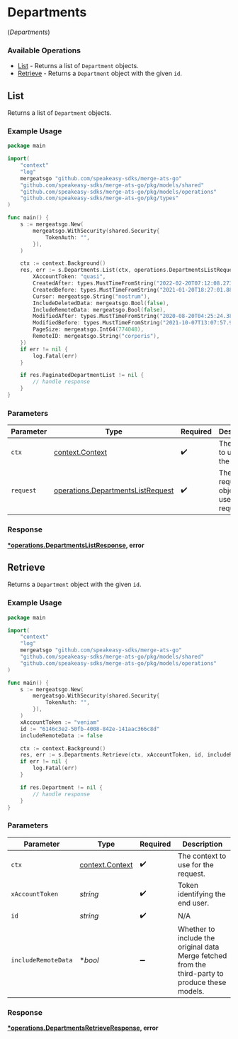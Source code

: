 # Departments
(*Departments*)

### Available Operations

* [List](#list) - Returns a list of `Department` objects.
* [Retrieve](#retrieve) - Returns a `Department` object with the given `id`.

## List

Returns a list of `Department` objects.

### Example Usage

```go
package main

import(
	"context"
	"log"
	mergeatsgo "github.com/speakeasy-sdks/merge-ats-go"
	"github.com/speakeasy-sdks/merge-ats-go/pkg/models/shared"
	"github.com/speakeasy-sdks/merge-ats-go/pkg/models/operations"
	"github.com/speakeasy-sdks/merge-ats-go/pkg/types"
)

func main() {
    s := mergeatsgo.New(
        mergeatsgo.WithSecurity(shared.Security{
            TokenAuth: "",
        }),
    )

    ctx := context.Background()
    res, err := s.Departments.List(ctx, operations.DepartmentsListRequest{
        XAccountToken: "quasi",
        CreatedAfter: types.MustTimeFromString("2022-02-20T07:12:08.273Z"),
        CreatedBefore: types.MustTimeFromString("2021-01-20T18:27:01.887Z"),
        Cursor: mergeatsgo.String("nostrum"),
        IncludeDeletedData: mergeatsgo.Bool(false),
        IncludeRemoteData: mergeatsgo.Bool(false),
        ModifiedAfter: types.MustTimeFromString("2020-08-20T04:25:24.387Z"),
        ModifiedBefore: types.MustTimeFromString("2021-10-07T13:07:57.949Z"),
        PageSize: mergeatsgo.Int64(774048),
        RemoteID: mergeatsgo.String("corporis"),
    })
    if err != nil {
        log.Fatal(err)
    }

    if res.PaginatedDepartmentList != nil {
        // handle response
    }
}
```

### Parameters

| Parameter                                                                              | Type                                                                                   | Required                                                                               | Description                                                                            |
| -------------------------------------------------------------------------------------- | -------------------------------------------------------------------------------------- | -------------------------------------------------------------------------------------- | -------------------------------------------------------------------------------------- |
| `ctx`                                                                                  | [context.Context](https://pkg.go.dev/context#Context)                                  | :heavy_check_mark:                                                                     | The context to use for the request.                                                    |
| `request`                                                                              | [operations.DepartmentsListRequest](../../models/operations/departmentslistrequest.md) | :heavy_check_mark:                                                                     | The request object to use for the request.                                             |


### Response

**[*operations.DepartmentsListResponse](../../models/operations/departmentslistresponse.md), error**


## Retrieve

Returns a `Department` object with the given `id`.

### Example Usage

```go
package main

import(
	"context"
	"log"
	mergeatsgo "github.com/speakeasy-sdks/merge-ats-go"
	"github.com/speakeasy-sdks/merge-ats-go/pkg/models/shared"
	"github.com/speakeasy-sdks/merge-ats-go/pkg/models/operations"
)

func main() {
    s := mergeatsgo.New(
        mergeatsgo.WithSecurity(shared.Security{
            TokenAuth: "",
        }),
    )
    xAccountToken := "veniam"
    id := "6146c3e2-50fb-4008-842e-141aac366c8d"
    includeRemoteData := false

    ctx := context.Background()
    res, err := s.Departments.Retrieve(ctx, xAccountToken, id, includeRemoteData)
    if err != nil {
        log.Fatal(err)
    }

    if res.Department != nil {
        // handle response
    }
}
```

### Parameters

| Parameter                                                                                        | Type                                                                                             | Required                                                                                         | Description                                                                                      |
| ------------------------------------------------------------------------------------------------ | ------------------------------------------------------------------------------------------------ | ------------------------------------------------------------------------------------------------ | ------------------------------------------------------------------------------------------------ |
| `ctx`                                                                                            | [context.Context](https://pkg.go.dev/context#Context)                                            | :heavy_check_mark:                                                                               | The context to use for the request.                                                              |
| `xAccountToken`                                                                                  | *string*                                                                                         | :heavy_check_mark:                                                                               | Token identifying the end user.                                                                  |
| `id`                                                                                             | *string*                                                                                         | :heavy_check_mark:                                                                               | N/A                                                                                              |
| `includeRemoteData`                                                                              | **bool*                                                                                          | :heavy_minus_sign:                                                                               | Whether to include the original data Merge fetched from the third-party to produce these models. |


### Response

**[*operations.DepartmentsRetrieveResponse](../../models/operations/departmentsretrieveresponse.md), error**

